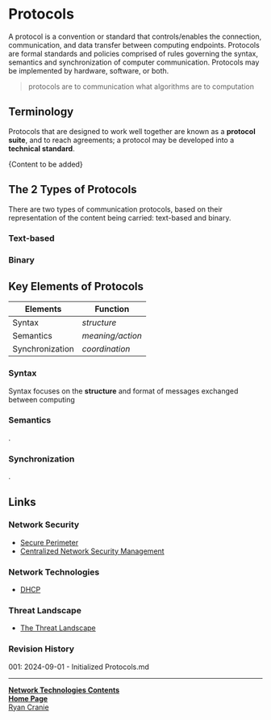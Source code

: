 # Protocols
A protocol is a convention or standard that controls/enables the connection, communication, and data transfer between computing endpoints. Protocols are formal standards and policies comprised of rules governing the syntax, semantics and synchronization of computer communication. Protocols may be implemented by hardware, software, or both.

> protocols are to communication what algorithms are to computation
## Terminology
Protocols that are designed to work well together are known as a **protocol suite**, and to reach agreements; a protocol may be developed into a **technical standard**. 

{Content to be added}
## The 2 Types of Protocols
There are two types of communication protocols, based on their representation of the content being carried: text-based and binary.

### Text-based

### Binary

## Key Elements of Protocols
| Elements        | Function         |
| --------------- | ---------------- |
| Syntax          | *structure*      |
| Semantics       | *meaning/action* |
| Synchronization | *coordination*   |
### Syntax
Syntax focuses on the **structure** and format of messages exchanged between computing  
### Semantics
.
### Synchronization
.
## Links

### Network Security
- [Secure Perimeter](https://notes.ryancranie.com/Notes/Network%20Security/Secure%20Perimeter)
- [Centralized Network Security Management](https://notes.ryancranie.com/Notes/Network%20Security/Centralized%20Network%20Security%20Management)

### Network Technologies
- [DHCP](https://notes.ryancranie.com/Notes/Network%20Technologies/DHCP)

### Threat Landscape
- [The Threat Landscape](https://notes.ryancranie.com/Notes/Threat%20Landscape/The%20Threat%20Landscape)

### Revision History
001: 2024-09-01 - Initialized Protocols.md

---
<b>[Network Technologies Contents](https://notes.ryancranie.com/Contents/Network%20Technologies%20Contents)<br>[Home Page](https://notes.ryancranie.com)<br></b>[Ryan Cranie](https://www.ryancranie.com)